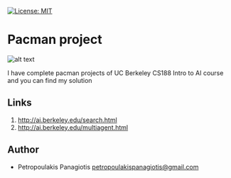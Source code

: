 [![License: MIT](https://img.shields.io/badge/License-MIT-yellow.svg)](https://opensource.org/licenses/MIT)
# Pacman project
![alt text](https://upload.wikimedia.org/wikipedia/el/0/00/Pac-Man.png) <br />

I have complete pacman projects of UC Berkeley CS188 Intro to AI course and you can find my solution  

## Links
1. http://ai.berkeley.edu/search.html
2. http://ai.berkeley.edu/multiagent.html

## Author
* Petropoulakis Panagiotis petropoulakispanagiotis@gmail.com
